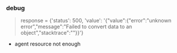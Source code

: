### debug
> response = {'status': 500, 'value': '{"value":{"error":"unknown error","message":"Failed to convert data to an object","stacktrace":""}}'}

* agent resource not enough